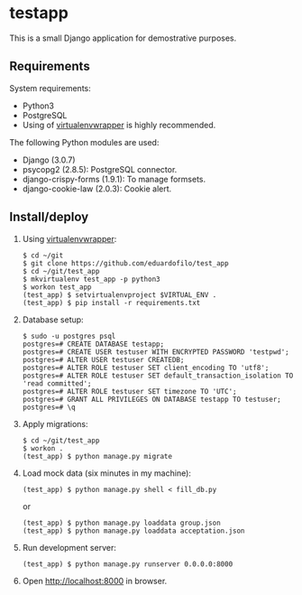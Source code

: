 # testapp

This is a small Django application for demostrative purposes.

## Requirements

System requirements:

* Python3
* PostgreSQL
* Using of [virtualenvwrapper](https://apuntes.eduardofilo.es/desarrollo/python.html#instalacion_1) is highly recommended.

The following Python modules are used:

* Django (3.0.7)
* psycopg2 (2.8.5): PostgreSQL connector.
* django-crispy-forms (1.9.1): To manage formsets.
* django-cookie-law (2.0.3): Cookie alert.

## Install/deploy

1. Using [virtualenvwrapper](https://apuntes.eduardofilo.es/desarrollo/python.html#instalacion_1):

    ```
    $ cd ~/git
    $ git clone https://github.com/eduardofilo/test_app
    $ cd ~/git/test_app
    $ mkvirtualenv test_app -p python3
    $ workon test_app
    (test_app) $ setvirtualenvproject $VIRTUAL_ENV .
    (test_app) $ pip install -r requirements.txt
    ```

2. Database setup:

    ```
    $ sudo -u postgres psql
    postgres=# CREATE DATABASE testapp;
    postgres=# CREATE USER testuser WITH ENCRYPTED PASSWORD 'testpwd';
    postgres=# ALTER USER testuser CREATEDB;
    postgres=# ALTER ROLE testuser SET client_encoding TO 'utf8';
    postgres=# ALTER ROLE testuser SET default_transaction_isolation TO 'read committed';
    postgres=# ALTER ROLE testuser SET timezone TO 'UTC';
    postgres=# GRANT ALL PRIVILEGES ON DATABASE testapp TO testuser;
    postgres=# \q
    ```

3. Apply migrations:

    ```
    $ cd ~/git/test_app
    $ workon .
    (test_app) $ python manage.py migrate
    ```

4. Load mock data (six minutes in my machine):

    ```
    (test_app) $ python manage.py shell < fill_db.py
    ```
   
    or
   
    ```
    (test_app) $ python manage.py loaddata group.json
    (test_app) $ python manage.py loaddata acceptation.json
    ```

5. Run development server:

    ```
    (test_app) $ python manage.py runserver 0.0.0.0:8000
    ```

6. Open [http://localhost:8000](http://localhost:8000) in browser.
